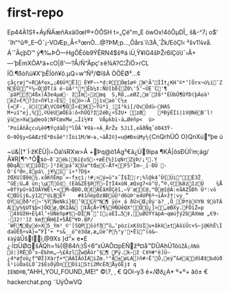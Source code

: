 # first-repo
Ep44Ä1S‡+ÁyÑÄæñAxä0œl®+ÒÔSH
t=„Çé"m„E	öwOx!4ôÕµDÎ_ š&-^7¡ o$’	˜îh“^û®_E–Ó¯¡-VOÆp_Å<²œnÒ…@?ÞM;p…,Õårs`i\3À¸`Žk/EóÇl‹
²šv1¼vå. Á`ˆÂçþD™ ý¶‰ÞÔ—HgÕÊõb9ÝÊRN4$š®á ìÙ,Ÿ¥lG4šÞŽr6ïÇö\l¯›Â+—‘þËmXÕA†ä+cO|8'—?Å/Ñ“Ãpç‘±ë¾A?C¦ŽíÖ>rCL ÍÖ.¶ßòI\ù¥X'þÊÍôñ¥ô.µQ÷w“Ñ²/©îšÀ ÒÕÈØ³…¢` çåçrøj™«RAªox„¡Æ6ÚªË] È¥P›~*d:ÞÒœîø®¸W¹Ã‘ÌÌ†¿KH’©*‘[Örx¬ú¼i¯ZNÈÛ”º¼–ÒÒT(á é-ûÀ²°*Êb¼‡:ÑÚ[bß{Ž0\'5‘~ÛE¨C'¶´pâPƒ4ßx)Ã3e4µø· žÎm›zœq	S‚R8‚…eØZ‚œˆž8¹"ÉÙbÛ¶ÙfD(þÁoà¹ èZ»€ª?3z»ñ¥lz›ÈS |òö­>›Å_jìvaè¨C½±{=F·,¸ö(Æ\VCOê¶ÕÎ«£H~Ÿü*1_¦î³ki[/OvÓdù—HAS M•u1"ej‚%‚©ÜèUøÒEà:õ<hÛQ?ž2éÐ¿¤ŠžU• zØ	ªÐÿÈÍì|ìV@NêB¯l!ÿù±>Xwµ@eoõ¦NFCœxMw_…Ìi½¥‡	VÃµkbï›ä…Øéñp<	ú> ’PoïÂñÃçcu¼ëÞ¶ÝçdäÕj™lÔÃ´¥9à›×Á_ÅrŽ± 5JiÌ‚eåðÑqˆó043Ÿ­O~9Ö§y<GÁÆz†Ê*Ðsåé"!Îòi1M/W~a,¬ãÅI©}=u@#ÐxúMy½{`CnQrhÜÓ	O}QnXú°þe ú

~ú&|[†´Í·žKËÜ|ì÷Òá¼RXw>Ã
+Þq@ö1Ág²€ã¿Ú9ipa
¶KÃ|ôsÐÙÍ‘m;ág/Ã¥R[¶^·†Ös`ó~ð¨2é‰¦6ï£oS›+æÉ{%}ìqNrZÿÞ/¡².Y	BÐqÅ:VíÕÍ-]²žêpá’XÛa™tŒ±C–Åf+FS²Ïm~¸ï·ÐÛ
-Ò'š³0n‚‡pá\¸j¥¼î¨ï¤³?D§× žŒXU[Œ0è¼.xâKñÈmp˜=‹f±çì;!#;>ý=ü"x˜Ï§Ï¦r;%l@k4’Ù{Üi^È3Ž	^ûÈ;U…Æ ün;\µTû¢¸(Eâ&ZÈ§ÞŸ–Î†Ì4xòN¸æQxg7<ó"Ü,“®,©‰8zîzÜ	¾Å =0fYpû÷àÎOÃÝWÊ\•×M—ŒB0,O€ÂÉâXÔÇêî‚–V¨œC@‚™Öœî@Â:eåAZŠÐh
Ü³:vö	€ŒÙïj6…ý12™óLBÊº	#‡1ñë­pÓz8ÐüÜ²d6ùÞ'e4UP6º¬iÃ×ž†¦vy_”	OÝùðð³r¬'%ŸÑeNkí}Ð’9­Çñ™N¶
ÿö+¸á ðÚ>Œ¡Õý'à?_‚Õ_Þ†ò©YN 9òTÂ Á­y%§UT$þ<|ÔOæ,ŒKIÃ&
‡ÅçÅ÷Ÿ¶¾®ÑÙêQX°ÒÙ¿]>„œBXy.FÕìŽ=p´4‡ÜžH÷É¾4l’÷UÑèñp#t–DÎNˆ‘[¡aÈÌ…5‡,uØÛÝÝàpA~qœüƒý2bÁXmœ
„€9‹ ·J2!']ž
kmƒÑH6Í+5ÅÈ™¥Þ.8P/¯WF¶Œyé>X5_Ým²_©'[SQPšöfð“û…‘pòzïxKšUÍu+âkk±tÀöíÛc×S~j@6hÊ\ÌdaÛÉß÷vA}=”FÍ‘+ *s&__ó^é3dæ‚æ„Úe’P½°y'•Ëï^(ó&—
‡à`ýäÛšlì‚@9Xs }d“×	e•£¿·Ì¤ÜØ¤šÄQh=¾{@84ñ:)Š<6“xÚAÕ¤pEÑžª¤å™DÛAhÜ1ö`ûŽÃ¡ñNö ô¦]RËÔ’s—È‰hm„–½£ÂzlŽw@Ãûr’§¶
­Pÿ.k—ž
C‡®#°ë]Ù—¿4*æƒoò¿f™ØÌ}Xàrƒ+*ÁÀIÃóIAiZœ.¹°Ã±øLA)ñ#›Ë‘Ô,eÿ”&éádšÆ‡‰dúðš¹iüÕašLÓ˜2$EsÓÿDnÓšiS†i2McÊðÅyõÊj‡ q    IEND®B`‚"AHH_YOU_FOUND_ME!" 
©\?¸  ¸  €  QOí–y3 é+/Øð¿A*
º+º+ ãö±
€  hackerchat.png
˜UýÕwVQ 
